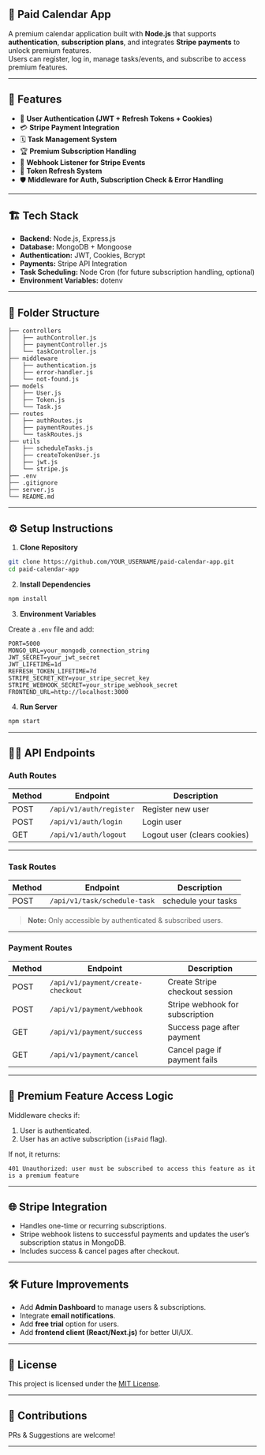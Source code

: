 ## 📅 Paid Calendar App

A premium calendar application built with **Node.js** that supports **authentication**, **subscription plans**, and integrates **Stripe payments** to unlock premium features.  
Users can register, log in, manage tasks/events, and subscribe to access premium features.

---

## 🚀 Features

- 🔐 **User Authentication (JWT + Refresh Tokens + Cookies)**
- 💳 **Stripe Payment Integration**
- 🗓️ **Task Management System**
- 🏆 **Premium Subscription Handling**
- 📨 **Webhook Listener for Stripe Events**
- 🔄 **Token Refresh System**
- 🛡️ **Middleware for Auth, Subscription Check & Error Handling**

---

## 🏗️ Tech Stack

- **Backend:** Node.js, Express.js
- **Database:** MongoDB + Mongoose
- **Authentication:** JWT, Cookies, Bcrypt
- **Payments:** Stripe API Integration
- **Task Scheduling:** Node Cron (for future subscription handling, optional)
- **Environment Variables:** dotenv

---

## 📁 Folder Structure

```
├── controllers
│   ├── authController.js
│   ├── paymentController.js
│   └── taskController.js
├── middleware
│   ├── authentication.js
│   ├── error-handler.js
│   └── not-found.js
├── models
│   ├── User.js
│   ├── Token.js
│   └── Task.js
├── routes
│   ├── authRoutes.js
│   ├── paymentRoutes.js
│   └── taskRoutes.js
├── utils
│   ├── scheduleTasks.js
│   ├── createTokenUser.js
│   ├── jwt.js
│   └── stripe.js
├── .env
├── .gitignore
├── server.js
└── README.md
```

---

## ⚙️ Setup Instructions

1. **Clone Repository**

```bash
git clone https://github.com/YOUR_USERNAME/paid-calendar-app.git
cd paid-calendar-app
```

2. **Install Dependencies**

```bash
npm install
```

3. **Environment Variables**

Create a `.env` file and add:

```
PORT=5000
MONGO_URL=your_mongodb_connection_string
JWT_SECRET=your_jwt_secret
JWT_LIFETIME=1d
REFRESH_TOKEN_LIFETIME=7d
STRIPE_SECRET_KEY=your_stripe_secret_key
STRIPE_WEBHOOK_SECRET=your_stripe_webhook_secret
FRONTEND_URL=http://localhost:3000
```

4. **Run Server**

```bash
npm start
```

---

## 🧑‍💻 API Endpoints

### Auth Routes

| Method | Endpoint               | Description                  |
|-------|-----------------------|------------------------------|
| POST  | `/api/v1/auth/register` | Register new user            |
| POST  | `/api/v1/auth/login`    | Login user                   |
| GET   | `/api/v1/auth/logout`   | Logout user (clears cookies) |

---

### Task Routes

| Method | Endpoint          | Description          |
|-------|------------------|----------------------|
| POST   | `/api/v1/task/schedule-task`     | schedule your tasks        |


> **Note:** Only accessible by authenticated & subscribed users.

---

### Payment Routes

| Method | Endpoint                          | Description                    |
|-------|----------------------------------|--------------------------------|
| POST  | `/api/v1/payment/create-checkout` | Create Stripe checkout session|
| POST  | `/api/v1/payment/webhook`         | Stripe webhook for subscription |
| GET   | `/api/v1/payment/success`         | Success page after payment    |
| GET   | `/api/v1/payment/cancel`          | Cancel page if payment fails  |

---

## 🔑 Premium Feature Access Logic

Middleware checks if:

1. User is authenticated.
2. User has an active subscription (`isPaid` flag).

If not, it returns:

```
401 Unauthorized: user must be subscribed to access this feature as it is a premium feature
```

---

## 🌐 Stripe Integration

- Handles one-time or recurring subscriptions.
- Stripe webhook listens to successful payments and updates the user’s subscription status in MongoDB.
- Includes success & cancel pages after checkout.

---

## 🛠️ Future Improvements

- Add **Admin Dashboard** to manage users & subscriptions.
- Integrate **email notifications**.
- Add **free trial** option for users.
- Add **frontend client (React/Next.js)** for better UI/UX.

---

## 📄 License

This project is licensed under the [MIT License](LICENSE).

---

## 🙌 Contributions

PRs & Suggestions are welcome!

---
